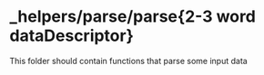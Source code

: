 # _helpers/parse/parse{2-3 word dataDescriptor}
This folder should contain functions that parse some input data
